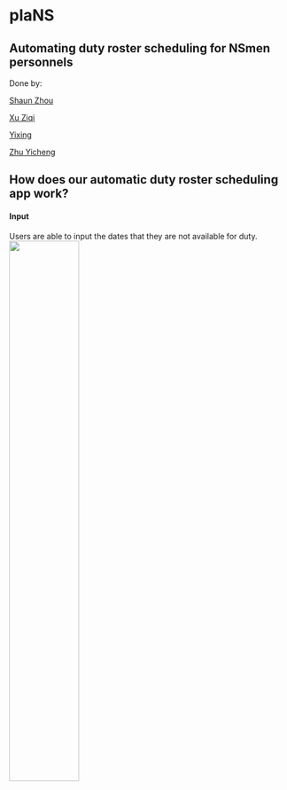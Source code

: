 # plaNS

## Automating duty roster scheduling for NSmen personnels

Done by: 

[Shaun Zhou](https://github.com/shaunzzhou)

[Xu Ziqi](https://github.com/ziiqii)

[Yixing](https://github.com/y1xing)

[Zhu Yicheng](https://github.com/shaunzzhou)


## How does our automatic duty roster scheduling app work?

#### Input
Users are able to input the dates that they are not available for duty.
<br/>
<img src="https://github.com/shaunzzhou/plaNS/assets/107353043/0a61523d-8525-4610-a4fa-fc53a2e4bf1c" width=50% height=50%>
<br/>
